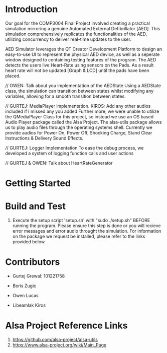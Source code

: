 # Introduction 

Our goal for the COMP3004 Final Project involved creating a practical simulation mirroring a genuine Automated External Defibrillator [AED]. This simulation comprehensively replicates the functionalities of the AED, utilizing concurrency to deliver real-time updates to the user.

AED Simulator leverages the QT Creator Development Platform to design an easy-to-use UI to represent the physical AED device, as well as a seperate window designed to containing testing features of the program. The AED detects the users live Heart-Rate using sensors on the Pads. As a result heart rate will not be updated [Graph & LCD] until the pads have been placed.


// OWEN: Talk about you implementation of the AEDState
Using a AEDState class, the simulation can transition between states whilst modifying any variables, allowing for a smooth transition between states.

// GURTEJ: MediaPlayer implementation. KIROS: Add any other audios included if I missed any you added 
Further more, we were unable to utilize the QMediaPlayer Class for this project, so instead we use an OS based Audio Player package called the Alsa Project. The alsa-utils package allows us to play audio files through the operating systems shell. Currently we provide audios for Power On, Power Off, Shocking Charge, Stand Clear Instructions & Delivery Sound Effects.

// GURTEJ: Logger Implementation
To ease the debug process, we developed a system of logging function calls and user actions 


// GURTEJ & OWEN: Talk about HeartRateGenerator

# Getting Started


# Build and Test
1.	Execute the setup script 'setup.sh' with "sudo ./setup.sh" BEFORE running the program. Please ensure this step is done or you will recieve error messages and error audio throught the simulation. For information on the package we request be installed, please refer to the links provided below.

# Contributors
- Gurtej Grewal: 101221758

- Boris Zugic

- Owen Lucas

- Libeamlak Kiros



# Alsa Project Reference Links
1. https://github.com/alsa-project/alsa-utils
2. https://www.alsa-project.org/wiki/Main_Page
